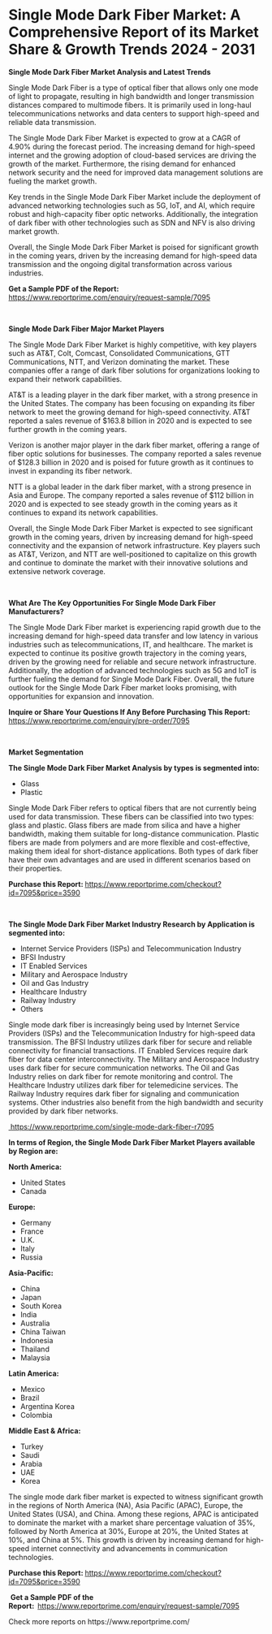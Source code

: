 <p><h1>Single Mode Dark Fiber Market: A Comprehensive Report of its Market Share & Growth Trends 2024 - 2031</h1></p><p><strong>Single Mode Dark Fiber Market Analysis and Latest Trends</strong></p>
<p><p>Single Mode Dark Fiber is a type of optical fiber that allows only one mode of light to propagate, resulting in high bandwidth and longer transmission distances compared to multimode fibers. It is primarily used in long-haul telecommunications networks and data centers to support high-speed and reliable data transmission.</p><p>The Single Mode Dark Fiber Market is expected to grow at a CAGR of 4.90% during the forecast period. The increasing demand for high-speed internet and the growing adoption of cloud-based services are driving the growth of the market. Furthermore, the rising demand for enhanced network security and the need for improved data management solutions are fueling the market growth.</p><p>Key trends in the Single Mode Dark Fiber Market include the deployment of advanced networking technologies such as 5G, IoT, and AI, which require robust and high-capacity fiber optic networks. Additionally, the integration of dark fiber with other technologies such as SDN and NFV is also driving market growth.</p><p>Overall, the Single Mode Dark Fiber Market is poised for significant growth in the coming years, driven by the increasing demand for high-speed data transmission and the ongoing digital transformation across various industries.</p></p>
<p><strong>Get a Sample PDF of the Report:&nbsp;</strong> <a href="https://www.reportprime.com/enquiry/request-sample/7095">https://www.reportprime.com/enquiry/request-sample/7095</a></p>
<p>&nbsp;</p>
<p><strong>Single Mode Dark Fiber Major Market Players</strong></p>
<p><p>The Single Mode Dark Fiber Market is highly competitive, with key players such as AT&T, Colt, Comcast, Consolidated Communications, GTT Communications, NTT, and Verizon dominating the market. These companies offer a range of dark fiber solutions for organizations looking to expand their network capabilities.</p><p>AT&T is a leading player in the dark fiber market, with a strong presence in the United States. The company has been focusing on expanding its fiber network to meet the growing demand for high-speed connectivity. AT&T reported a sales revenue of $163.8 billion in 2020 and is expected to see further growth in the coming years.</p><p>Verizon is another major player in the dark fiber market, offering a range of fiber optic solutions for businesses. The company reported a sales revenue of $128.3 billion in 2020 and is poised for future growth as it continues to invest in expanding its fiber network.</p><p>NTT is a global leader in the dark fiber market, with a strong presence in Asia and Europe. The company reported a sales revenue of $112 billion in 2020 and is expected to see steady growth in the coming years as it continues to expand its network capabilities.</p><p>Overall, the Single Mode Dark Fiber Market is expected to see significant growth in the coming years, driven by increasing demand for high-speed connectivity and the expansion of network infrastructure. Key players such as AT&T, Verizon, and NTT are well-positioned to capitalize on this growth and continue to dominate the market with their innovative solutions and extensive network coverage.</p></p>
<p>&nbsp;</p>
<p><strong>What Are The Key Opportunities For Single Mode Dark Fiber Manufacturers?</strong></p>
<p><p>The Single Mode Dark Fiber market is experiencing rapid growth due to the increasing demand for high-speed data transfer and low latency in various industries such as telecommunications, IT, and healthcare. The market is expected to continue its positive growth trajectory in the coming years, driven by the growing need for reliable and secure network infrastructure. Additionally, the adoption of advanced technologies such as 5G and IoT is further fueling the demand for Single Mode Dark Fiber. Overall, the future outlook for the Single Mode Dark Fiber market looks promising, with opportunities for expansion and innovation.</p></p>
<p><strong>Inquire or Share Your Questions If Any Before Purchasing This Report:</strong> <a href="https://www.reportprime.com/enquiry/pre-order/7095">https://www.reportprime.com/enquiry/pre-order/7095</a></p>
<p>&nbsp;</p>
<p><strong>Market Segmentation</strong></p>
<p><strong>The Single Mode Dark Fiber Market Analysis by types is segmented into:</strong></p>
<p><ul><li>Glass</li><li>Plastic</li></ul></p>
<p><p>Single Mode Dark Fiber refers to optical fibers that are not currently being used for data transmission. These fibers can be classified into two types: glass and plastic. Glass fibers are made from silica and have a higher bandwidth, making them suitable for long-distance communication. Plastic fibers are made from polymers and are more flexible and cost-effective, making them ideal for short-distance applications. Both types of dark fiber have their own advantages and are used in different scenarios based on their properties.</p></p>
<p><strong>Purchase this Report:&nbsp;</strong><a href="https://www.reportprime.com/checkout?id=7095&price=3590">https://www.reportprime.com/checkout?id=7095&price=3590</a></p>
<p>&nbsp;</p>
<p><strong>The Single Mode Dark Fiber Market Industry Research by Application is segmented into:</strong></p>
<p><ul><li>Internet Service Providers (ISPs) and Telecommunication Industry</li><li>BFSI Industry</li><li>IT Enabled Services</li><li>Military and Aerospace Industry</li><li>Oil and Gas Industry</li><li>Healthcare Industry</li><li>Railway Industry</li><li>Others</li></ul></p>
<p><p>Single mode dark fiber is increasingly being used by Internet Service Providers (ISPs) and the Telecommunication Industry for high-speed data transmission. The BFSI Industry utilizes dark fiber for secure and reliable connectivity for financial transactions. IT Enabled Services require dark fiber for data center interconnectivity. The Military and Aerospace Industry uses dark fiber for secure communication networks. The Oil and Gas Industry relies on dark fiber for remote monitoring and control. The Healthcare Industry utilizes dark fiber for telemedicine services. The Railway Industry requires dark fiber for signaling and communication systems. Other industries also benefit from the high bandwidth and security provided by dark fiber networks.</p></p>
<p><a href="https://www.reportprime.com/single-mode-dark-fiber-r7095">&nbsp;https://www.reportprime.com/single-mode-dark-fiber-r7095</a></p>
<p><strong>In terms of Region, the Single Mode Dark Fiber Market Players available by Region are:</strong></p>
<p>
    <p> <strong> North America: </strong>
        <ul>
            <li>United States</li>
            <li>Canada</li>
        </ul>
        </p> 
    <p> <strong> Europe: </strong>
        <ul>
            <li>Germany</li>
            <li>France</li>
            <li>U.K.</li>
            <li>Italy</li>
            <li>Russia</li>
        </ul>
        </p> 
    <p> <strong> Asia-Pacific: </strong>
        <ul>
            <li>China</li>
            <li>Japan</li>
            <li>South Korea</li>
            <li>India</li>
            <li>Australia</li>
            <li>China Taiwan</li>
            <li>Indonesia</li>
            <li>Thailand</li>
            <li>Malaysia</li>
        </ul>
        </p> 
    <p> <strong> Latin America: </strong>
        <ul>
            <li>Mexico</li>
            <li>Brazil</li>
            <li>Argentina Korea</li>
            <li>Colombia</li>
        </ul>
        </p> 
    <p> <strong> Middle East & Africa: </strong>
        <ul>
            <li>Turkey</li>
            <li>Saudi</li>
            <li>Arabia</li>
            <li>UAE</li>
            <li>Korea</li>
        </ul>
    </p>
    </p>
<p><p>The single mode dark fiber market is expected to witness significant growth in the regions of North America (NA), Asia Pacific (APAC), Europe, the United States (USA), and China. Among these regions, APAC is anticipated to dominate the market with a market share percentage valuation of 35%, followed by North America at 30%, Europe at 20%, the United States at 10%, and China at 5%. This growth is driven by increasing demand for high-speed internet connectivity and advancements in communication technologies.</p></p>
<p><strong>Purchase this Report: </strong><a href="https://www.reportprime.com/checkout?id=7095&price=3590">https://www.reportprime.com/checkout?id=7095&price=3590</a></p>
<p>&nbsp;<strong>Get a Sample PDF of the Report:&nbsp;&nbsp;</strong><a href="https://www.reportprime.com/enquiry/request-sample/7095">https://www.reportprime.com/enquiry/request-sample/7095</a></p>
<p><strong></strong></p>
<p>Check more reports on https://www.reportprime.com/</p>